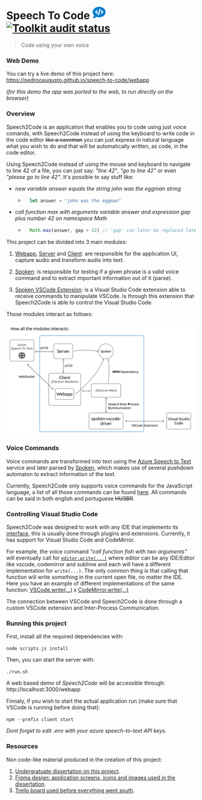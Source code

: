 # Speech To Code <img alt="Toolkit audit status" src="client/icons/icon36x36.png/" />&nbsp;&nbsp;[<img alt="Toolkit audit status" src="https://github.com/pedrooaugusto/speech-to-code/workflows/Node.js CI/badge.svg" style="align:right"/>](https://github.com/pedrooaugusto/speech-to-code/actions)

> Code using your own voice

### Web Demo

You can try a live demo of this project here: https://pedrooaugusto.github.io/speech-to-code/webapp 

_(for this demo the app was ported to the web, to run directly on the browser)_

### Overview

Speech2Code is an application that enables you to code using just voice comands, with Speech2Code instead of using the keyboard to write code in the code editor ~~like a caveman~~ you can just express in natural language what you wish to do and that will be automatically written, as code, in the code editor.

Using Speech2Code instead of using the mouse and keyboard to navigate to line 42 of a file, you can just say: _"line 42"_, _"go to line 42"_ or even _"please go to line 42"_. It's possible to say stuff like:

* _new variable answer equals the string john was the eggman string_
    * ```javascript
        let answer = "john was the eggman"
        ```

* _call function max with arguments variable answer and expression gap plus number 42 on namespace Math_
    * ```javascript
        Math.max(answer, gap + 42) // 'gap' can later be replaced later by an actual value
        ```

This project can be divided into 3 main modules:

1. [Webapp](/webapp), [Server](/server) and [Client](/client): are responsible for the application UI, capture audio and transform audio into text.

2. [Spoken](/spoken): is responsible for testing if a given phrase is a valid voice command and to extract important information out of it (parse).

3. [Spoken  VSCode Extension](/spoken-vscode-driver): is a Visual Studio Code extension able to receive commands to manipulate VSCode. Is through this extension that Speech2Code is able to control the Visual Studio Code.

Those modules interact as follows:

![All modules](/docs/all-modules.png)

### Voice Commands

Voice commands are transformed into text using the [Azure Speech to Text](https://azure.microsoft.com/en-us/services/cognitive-services/speech-to-text/?cdn=disable#features) service and later parsed by [Spoken](/spoken), which makes use of several pushdown automaton to extract information of the text.

Currently, Speech2Code only supports voice commands for the JavaScript language, a list of all those commands can be found [here](spoken/src/modules/typescript). All commands can be said in both english and portuguese ~~HU3BR~~.

### Controlling Visual Studio Code

Speech2Code was designed to work with any IDE that implements its [interface](https://github.com/pedrooaugusto/speech-to-code/blob/main/spoken/src/modules/d.ts#L17), this is usually done through plugins and extensions. Currently, it has support for Visual Studio Code and CodeMirror.

For example, the voice command _"call function fish with two arguments"_ will eventually call  for [`editor.write(...)`](https://github.com/pedrooaugusto/speech-to-code/blob/main/spoken/src/modules/typescript/function_call/impl.ts#L30) where editor can be any IDE/Editor like vscode, codemirror and sublime and each will have a different implementation for `write(...)`. The only common thing is that calling that function will write something in the current open file, no matter the IDE. Here you have an example of different implementations of the same function: [VSCode.write(...)](https://github.com/pedrooaugusto/speech-to-code/blob/main/spoken-vscode-driver/src/robot-vscode.ts#L19) x [CodeMirror.write(...)](https://github.com/pedrooaugusto/speech-to-code/blob/main/webapp/src/services/chrome/editor.ts#L30)

The connection between VSCode and Speech2Code is done through a custom VSCode extension and Inter-Process Communication.

### Running this project

First, install all the  required dependencies with:

`node scripts.js install`

Then, you can start the server with:

`./run.sh`

A web based demo of *Speech2Code* will be accessible through: http://localhost:3000/webapp

Finnaly, if you wish to start the actual application run (make sure that VSCode is running before doing that):

`npm --prefix client start`

_Dont forget to edit .env with your azure speech-to-text API keys._

### Resources

Non code-like material produced in the creation of this project:

1. [Undergratuate dissertation on this project](https://pedrooaugusto.github.io/Programming%20With%20Voice%20-%20Assistive%20Technology%20Tool%20For%20Programming%20In%20JavaScript%20Using%20Voice%20-%20Pedro%20Silva.pdf).
2. [Figma design: application screens, icons and images used in the dissertation](https://www.figma.com/file/glanqRtfVtW2Va1wybr5pkCh/TCC?node-id=18%3A2).
3. [Trello board used  before everything went south](https://trello.com/b/vdqj47pg/tcc).

